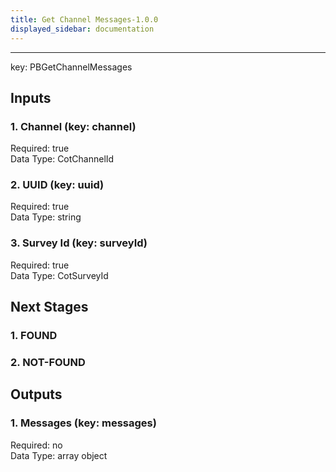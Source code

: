 ```yaml
---  
title: Get Channel Messages-1.0.0  
displayed_sidebar: documentation  
---  
```

****  
key: PBGetChannelMessages  
  
## Inputs  
### 1. Channel (key: channel)  
  
Required: true  
Data Type: CotChannelId   
### 2. UUID (key: uuid)  
  
Required: true  
Data Type: string   
### 3. Survey Id (key: surveyId)  
  
Required: true  
Data Type: CotSurveyId   
## Next Stages  
### 1. FOUND  
  
### 2. NOT-FOUND  
  
## Outputs  
### 1. Messages (key: messages)  
  
Required: no  
Data Type: array object